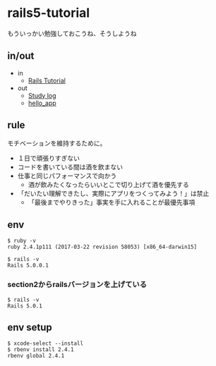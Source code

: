 # rails5-tutorial
もういっかい勉強しておこうね、そうしようね

## in/out

- in
  - [Rails Tutorial](https://railstutorial.jp/chapters/beginning?version=5.0)
- out
  - [Study log](/index.md)
  - [hello_app](https://github.com/shoota/rails5-tutorial-hello_app)





## rule

モチベーションを維持するために。

* １日で頑張りすぎない
* コードを書いている間は酒を飲まない
* 仕事と同じパフォーマンスで向かう
  * 酒が飲みたくなったらいいとこで切り上げて酒を優先する
* 「だいたい理解できたし、実際にアプリをつくってみよう！」は禁止
  * 「最後までやりきった」事実を手に入れることが最優先事項

## env

```
$ ruby -v
ruby 2.4.1p111 (2017-03-22 revision 58053) [x86_64-darwin15]

$ rails -v
Rails 5.0.0.1
```

### section2からrailsバージョンを上げている
```
$ rails -v
Rails 5.0.1
```


## env setup

```
$ xcode-select --install
$ rbenv install 2.4.1
rbenv global 2.4.1
```
